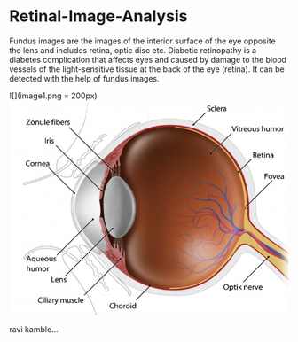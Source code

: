 # Retinal-Image-Analysis

Fundus images are the images of the interior surface of the eye opposite the lens and includes retina, optic disc etc. Diabetic retinopathy is a diabetes complication that affects eyes and caused by damage to the blood vessels of the light-sensitive tissue at the back of the eye (retina). It can be detected with the help of fundus images.


<!-- <a href="url"><img src="http://url.to/image.png" align="left" height="48" width="48" ></a> -->

![](image1.png = 200px)
![](image2.png)



ravi kamble...

